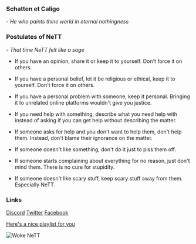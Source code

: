 ### Schatten et Caligo

*- He who paints thine world in eternal nothingness*

### Postulates of NeTT

*- That time NeTT felt like a sage*

* If you have an opinion, share it or keep it to yourself. Don't force it on others.

* If you have a personal belief, let it be religious or ethical, keep it to yourself. Don't force it on others.

* If you have a personal problem with someone, keep it personal. Bringing it to unrelated online platforms wouldn't give you justice.

* If you need help with something, describe what you need help with instead of asking if you can get help without describing the matter. 

* If someone asks for help and you don't want to help them, don't help them. Instead, don't blame their ignorance on the matter.

* If someone doesn't like something, don't do it just to piss them off. 

* If someone starts complaining about everything for no reason, just don't mind them. There is no cure for stupidity.

* If someone doesn't like scary stuff, keep scary stuff away from them. Especially NeTT.

### Links
[Discord](https://discord.gg/A69vvdK)
[Twitter](https://twitter.com/retraigo)
[Facebook](https://fb.me/retraigo)

[Here's a nice playlist for you](https://open.spotify.com/playlist/1MMcPhfXHmS4UEhCn44I5u?si=f8a30a167d524c31)

![Woke NeTT](https://nekooftheabyss.xyz/NeTT/woke.webp)
